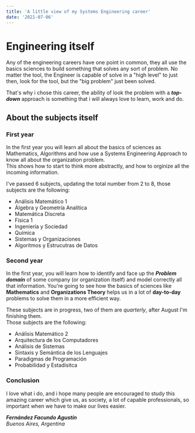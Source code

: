 ```yaml
---
title: 'A little view of my Systems Engineering career'
date: '2021-07-06'
---
```


# Engineering itself
Any of the engineering careers have one point in common, they all use the basics sciences to build something that solves any sort of problem.
No matter the tool, the Engineer is capable of solve in a "high level" to just then, look for the tool, but the "big problem" just been solved.

That's why i chose this career, the ability of look the problem with a ***top-down*** approach is something that i will always love to learn, work and do.

## About the subjects itself  

### First year  

In the first year you will learn all about the basics of sciences as Mathematics, Algorithms and how use a Systems Engineering Approach to know all about the organization problem.  
This shows how to start to think more abstractly, and how to orginize all the incoming information.

I've passed 6 subjects, updating the total number from 2 to 8, those subjects are the following:  

*   Análisis Matemático 1  
*   Álgebra y Geometría Analítica  
*   Matemática Discreta  
*   Física 1  
*   Ingeniería y Sociedad  
*   Química  
*   Sistemas y Organizaciones  
*   Algoritmos y Estrucutras de Datos  


### Second year  
In the first year, you will learn how to identify and face up the ***Problem domain*** of some company (or organization itself) and model correctly all that information. You're going to see how the basics of sciences like **Mathematics** and **Organizations Theory** helps us in a lot of **day-to-day** problems to solve them in a more efficient way.  

These subjects are in progress, two of them are *quarterly*, after August I'm finishing them.  
Those subjects are the following:  

*   Análisis Matemático 2  
*   Arquitectura de los Computadores  
*   Análisis de Sistemas  
*   Sintaxis y Semántica de los Lenguajes  
*   Paradigmas de Programación  
*   Probabilidad y Estadísitca  


### Conclusion  

I love what i do, and i hope many people are encouraged to study this amazing career which give us, as society, a lot of capable professionals, so important when we have to make our lives easier.  


***Fernández Facundo Agustín***  
*Buenos Aires, Argentina*  
